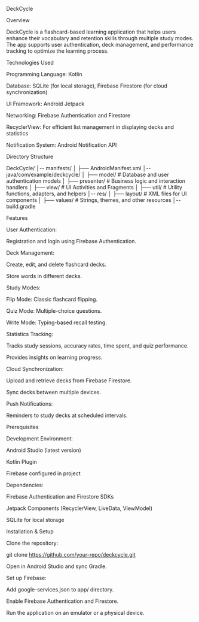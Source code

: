 DeckCycle

Overview

DeckCycle is a flashcard-based learning application that helps users enhance their vocabulary and retention skills through multiple study modes. The app supports user authentication, deck management, and performance tracking to optimize the learning process.

Technologies Used

Programming Language: Kotlin

Database: SQLite (for local storage), Firebase Firestore (for cloud synchronization)

UI Framework: Android Jetpack

Networking: Firebase Authentication and Firestore

RecyclerView: For efficient list management in displaying decks and statistics

Notification System: Android Notification API

Directory Structure

DeckCycle/
│-- manifests/
│   ├── AndroidManifest.xml
│-- java/com/example/deckcycle/
│   ├── model/       # Database and user authentication models
│   ├── presenter/   # Business logic and interaction handlers
│   ├── view/        # UI Activities and Fragments
│   ├── util/        # Utility functions, adapters, and helpers
│-- res/
│   ├── layout/      # XML files for UI components
│   ├── values/      # Strings, themes, and other resources
│-- build.gradle

Features

User Authentication:

Registration and login using Firebase Authentication.

Deck Management:

Create, edit, and delete flashcard decks.

Store words in different decks.

Study Modes:

Flip Mode: Classic flashcard flipping.

Quiz Mode: Multiple-choice questions.

Write Mode: Typing-based recall testing.

Statistics Tracking:

Tracks study sessions, accuracy rates, time spent, and quiz performance.

Provides insights on learning progress.

Cloud Synchronization:

Upload and retrieve decks from Firebase Firestore.

Sync decks between multiple devices.

Push Notifications:

Reminders to study decks at scheduled intervals.

Prerequisites

Development Environment:

Android Studio (latest version)

Kotlin Plugin

Firebase configured in project

Dependencies:

Firebase Authentication and Firestore SDKs

Jetpack Components (RecyclerView, LiveData, ViewModel)

SQLite for local storage

Installation & Setup

Clone the repository:

git clone https://github.com/your-repo/deckcycle.git

Open in Android Studio and sync Gradle.

Set up Firebase:

Add google-services.json to app/ directory.

Enable Firebase Authentication and Firestore.

Run the application on an emulator or a physical device.
